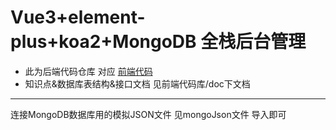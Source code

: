 # Vue3+element-plus+koa2+MongoDB 全栈后台管理

- 此为后端代码仓库 对应 [前端代码](https://github.com/xiaolinzi7118/vue3-manage-web)
- 知识点&数据库表结构&接口文档 见前端代码库/doc下文档

---

连接MongoDB数据库用的模拟JSON文件 见mongoJson文件 导入即可
